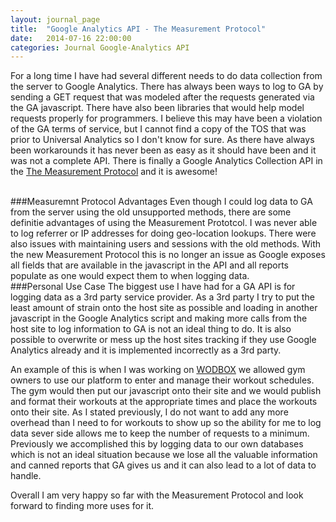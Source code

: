 ```yaml
---
layout: journal_page
title:  "Google Analytics API - The Measurement Protocol"
date:   2014-07-16 22:00:00
categories: Journal Google-Analytics API
---
```


For a long time I have had several different needs to do data collection from the server to Google Analytics. There has always been ways to log to GA by sending a GET request that was modeled after the requests generated via the GA javascript. There have also been libraries that would help model requests properly for programmers. I believe this may have been a violation of the GA terms of service, but I cannot find a copy of the TOS that was prior to Universal Analytics so I don't know for sure. As there have always been workarounds it has never been as easy as it should have been and it was not a complete API. There is finally a Google Analytics Collection API in the [The Measurement Protocol](https://developers.google.com/analytics/devguides/collection/protocol/v1/) and it is awesome!

<br />
###Measuremnt Protocol Advantages
Even though I could log data to GA from the server using the old unsupported methods, there are some definitie advantages of using the Measurement Prototcol. I was never able to log referrer or IP addresses for doing geo-location lookups. There were also issues with maintaining users and sessions with the old methods. With the new Measurement Protocol this is no longer an issue as Google exposes all fields that are available in the javascript in the API and all reports populate as one would expect them to when logging data.

<br />
###Personal Use Case
The biggest use I have had for a GA API is for logging data as a 3rd party service provider. As a 3rd party I try to put the least amount of strain onto the host site as possible and loading in another javascript in the Google Analytics script and making more calls from the host site to log information to GA is not an ideal thing to do. It is also possible to overwrite or mess up the host sites tracking if they use Google Analytics already and it is implemented incorrectly as a 3rd party.

An example of this is when I was working on [WODBOX](http://www.wodboxapp.com) we allowed gym owners to use our platform to enter and manage their workout schedules. The gym would then put our javascript onto their site and we would publish and format their workouts at the appropriate times and place the workouts onto their site. As I stated previously, I do not want to add any more overhead than I need to for workouts to show up so the ability for me to log data sever side allows me to keep the number of requests to a minimum. Previously we accomplished this by logging data to our own databases which is not an ideal situation because we lose all the valuable information and canned reports that GA gives us and it can also lead to a lot of data to handle.

Overall I am very happy so far with the Measurement Protocol and look forward to finding more uses for it.
